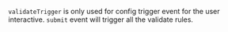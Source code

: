 `validateTrigger` is only used for config trigger event for the user interactive. `submit` event will trigger all the validate rules.
